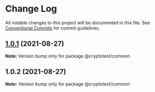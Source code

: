 # Change Log

All notable changes to this project will be documented in this file.
See [Conventional Commits](https://conventionalcommits.org) for commit guidelines.

## [1.0.1](https://github.com/joeguo911/widgets/compare/@cryptotest/common@1.0.2...@cryptotest/common@1.0.1) (2021-08-27)

**Note:** Version bump only for package @cryptotest/common





## 1.0.2 (2021-08-27)

**Note:** Version bump only for package @cryptotest/common
